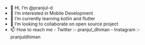 - 👋 Hi, I’m @pranjul-d
- 👀 I’m interested in Mobile Development
- 🌱 I’m currently learning kotlin and flutter 
- 💞️ I’m looking to collaborate on open source project 
- 📫 How to reach me 
            - Twitter :- pranjul_dhiman
            - Instagram :- pranjuldhiman

<!---
pranjul-d/pranjul-d is a ✨ special ✨ repository because its `README.md` (this file) appears on your GitHub profile.
You can click the Preview link to take a look at your changes.
--->
